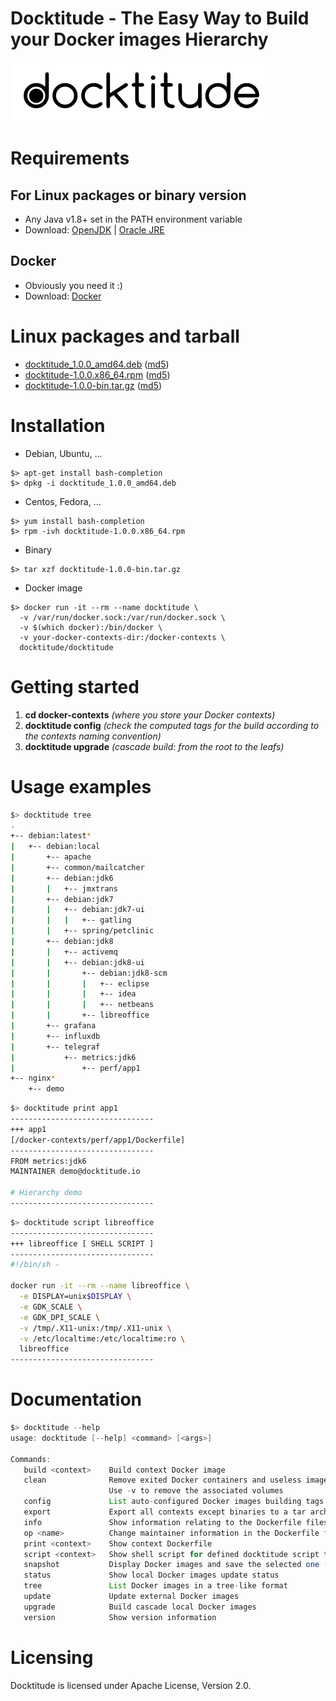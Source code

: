 # Docktitude - The Easy Way to Build your Docker images Hierarchy

![](docs/docktitude-logo.png "Docktitude")



# Requirements

## For Linux packages or binary version
- Any Java v1.8+ set in the PATH environment variable
- Download: [OpenJDK](http://openjdk.java.net/install/index.html) | [Oracle JRE](http://www.oracle.com/technetwork/java/javase/downloads/jre8-downloads-2133155.html)

## Docker
- Obviously you need it :)
- Download: [Docker](https://www.docker.com)


# Linux packages and tarball

* [docktitude_1.0.0_amd64.deb](http://docktitude.io/get/docktitude_1.0.0_amd64.deb) ([md5](http://docktitude.io/get/docktitude_1.0.0_amd64.deb.MD5))
* [docktitude-1.0.0.x86_64.rpm](http://docktitude.io/get/docktitude-1.0.0.x86_64.rpm) ([md5](http://docktitude.io/get/docktitude-1.0.0.x86_64.rpm.MD5))
* [docktitude-1.0.0-bin.tar.gz](http://docktitude.io/get/docktitude-1.0.0-bin.tar.gz) ([md5](http://docktitude.io/get/docktitude-1.0.0-bin.tar.gz.MD5))


# Installation

- Debian, Ubuntu, ...
```
$> apt-get install bash-completion
$> dpkg -i docktitude_1.0.0_amd64.deb
```

- Centos, Fedora, ...
```
$> yum install bash-completion
$> rpm -ivh docktitude-1.0.0.x86_64.rpm
```

- Binary
```
$> tar xzf docktitude-1.0.0-bin.tar.gz
```

- Docker image
```
$> docker run -it --rm --name docktitude \
  -v /var/run/docker.sock:/var/run/docker.sock \
  -v $(which docker):/bin/docker \
  -v your-docker-contexts-dir:/docker-contexts \
  docktitude/docktitude
```


# Getting started

1. **cd docker-contexts** *(where you store your Docker contexts)*
2. **docktitude config** *(check the computed tags for the build according to the contexts naming convention)*
3. **docktitude upgrade** *(cascade build: from the root to the leafs)*


# Usage examples

```bash
$> docktitude tree
.
+-- debian:latest*
|   +-- debian:local
|       +-- apache
|       +-- common/mailcatcher
|       +-- debian:jdk6
|       |   +-- jmxtrans
|       +-- debian:jdk7
|       |   +-- debian:jdk7-ui
|       |   |   +-- gatling
|       |   +-- spring/petclinic
|       +-- debian:jdk8
|       |   +-- activemq
|       |   +-- debian:jdk8-ui
|       |       +-- debian:jdk8-scm
|       |       |   +-- eclipse
|       |       |   +-- idea
|       |       |   +-- netbeans
|       |       +-- libreoffice
|       +-- grafana
|       +-- influxdb
|       +-- telegraf
|           +-- metrics:jdk6
|               +-- perf/app1
+-- nginx*
    +-- demo
```


```bash
$> docktitude print app1
--------------------------------
+++ app1
[/docker-contexts/perf/app1/Dockerfile]
--------------------------------
FROM metrics:jdk6
MAINTAINER demo@docktitude.io

# Hierarchy demo
--------------------------------
```


```bash
$> docktitude script libreoffice
--------------------------------
+++ libreoffice [ SHELL SCRIPT ]
--------------------------------
#!/bin/sh -

docker run -it --rm --name libreoffice \
  -e DISPLAY=unix$DISPLAY \
  -e GDK_SCALE \
  -e GDK_DPI_SCALE \
  -v /tmp/.X11-unix:/tmp/.X11-unix \
  -v /etc/localtime:/etc/localtime:ro \
  libreoffice
--------------------------------
```


# Documentation

```java
$> docktitude --help
usage: docktitude [--help] <command> [<args>]

Commands:
   build <context>    Build context Docker image
   clean              Remove exited Docker containers and useless images
                      Use -v to remove the associated volumes
   config             List auto-configured Docker images building tags
   export             Export all contexts except binaries to a tar archive
   info               Show information relating to the Dockerfile files
   op <name>          Change maintainer information in the Dockerfile files
   print <context>    Show context Dockerfile
   script <context>   Show shell script for defined docktitude script tags
   snapshot           Display Docker images and save the selected one (.tar)
   status             Show local Docker images update status
   tree               List Docker images in a tree-like format
   update             Update external Docker images
   upgrade            Build cascade local Docker images
   version            Show version information
```


# Licensing

Docktitude is licensed under Apache License, Version 2.0.
